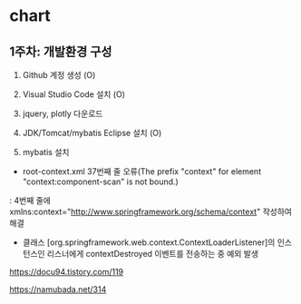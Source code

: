 # chart

## 1주차: 개발환경 구성
 
 1) Github 계정 생성 (O)
 
 2) Visual Studio Code 설치 (O)
 
 3) jquery, plotly 다운로드
 
 4) JDK/Tomcat/mybatis Eclipse 설치 (O)
 
 5) mybatis 설치

- root-context.xml 37번째 줄 오류(The prefix "context" for element "context:component-scan" is not bound.)

: 4번째 줄에 xmlns:context="http://www.springframework.org/schema/context" 작성하여 해결 


- 클래스 [org.springframework.web.context.ContextLoaderListener]의 인스턴스인 리스너에게 contextDestroyed 이벤트를 전송하는 중 예외 발생

https://docu94.tistory.com/119

https://namubada.net/314
